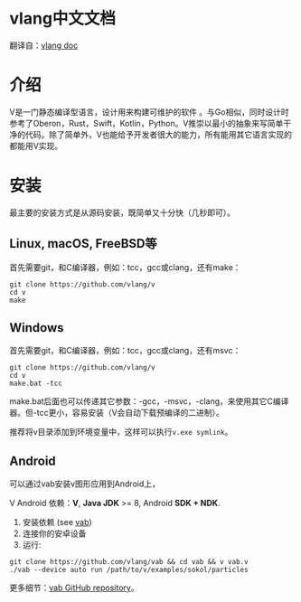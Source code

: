 # vlang中文文档

翻译自：[vlang doc](https://github.com/vlang/v/blob/master/doc/docs.md)

# 介绍

V是一门静态编译型语言，设计用来构建可维护的软件 。与Go相似，同时设计时参考了Oberon，Rust，Swift，Kotlin，Python。V推崇以最小的抽象来写简单干净的代码。除了简单外，V也能给予开发者很大的能力，所有能用其它语言实现的都能用V实现。

# 安装

最主要的安装方式是从源码安装，既简单又十分快（几秒即可）。

## Linux, macOS, FreeBSD等

首先需要git，和C编译器，例如：tcc，gcc或clang，还有make：

```shell
git clone https://github.com/vlang/v
cd v
make
```

## Windows

首先需要git，和C编译器，例如：tcc，gcc或clang，还有msvc：

```shell
git clone https://github.com/vlang/v
cd v
make.bat -tcc
```

make.bat后面也可以传递其它参数：-gcc，-msvc，-clang，来使用其它C编译器。但-tcc更小，容易安装（V会自动下载预编译的二进制）。

推荐将v目录添加到环境变量中，这样可以执行`v.exe symlink`。

## Android

可以通过vab安装v图形应用到Android上，

V Android 依赖：**V**, **Java JDK** >= 8, Android **SDK + NDK**.

1. 安装依赖 (see [vab](https://github.com/vlang/vab))
2. 连接你的安卓设备
3. 运行:

```shell
git clone https://github.com/vlang/vab && cd vab && v vab.v
./vab --device auto run /path/to/v/examples/sokol/particles
```

更多细节：[vab GitHub repository](https://github.com/vlang/vab)。


